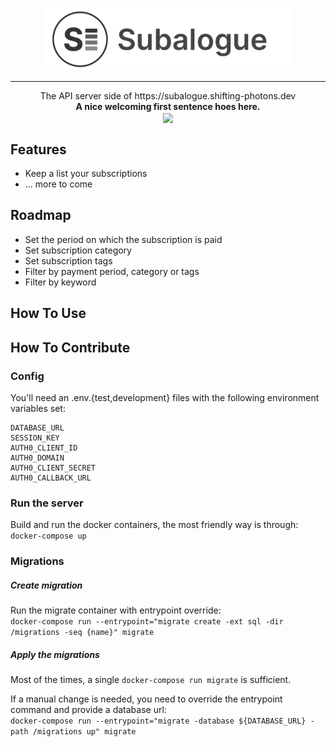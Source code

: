 <p align="center">
  <img src="logo.png" width="400" height="100"/>
</p>

---  

<p align="center">
  The API server side of https://subalogue.shifting-photons.dev</br>
  <strong>A nice welcoming first sentence hoes here.</strong></br>
  <img src="https://img.shields.io/badge/version-0.1.0-brightgreen" align="center"/></br>
</p>

## Features
- Keep a list your subscriptions
- ... more to come

## Roadmap
- Set the period on which the subscription is paid
- Set subscription category
- Set subscription tags
- Filter by payment period, category or tags
- Filter by keyword
  
  
## How To Use

## How To Contribute


### Config
You'll need an .env.{test,development} files with the following environment variables set:  
```
DATABASE_URL
SESSION_KEY
AUTH0_CLIENT_ID
AUTH0_DOMAIN
AUTH0_CLIENT_SECRET
AUTH0_CALLBACK_URL
```

### Run the server
Build and run the docker containers, the most friendly way is through:  
`docker-compose up`

### Migrations

##### Create migration

Run the migrate container with entrypoint override:  
`docker-compose run --entrypoint="migrate create -ext sql -dir /migrations -seq {name}" migrate`

##### Apply the migrations
Most of the times, a single `docker-compose run migrate` is sufficient.

If a manual change is needed, you need to override the entrypoint command and provide a database url:  
`docker-compose run --entrypoint="migrate -database ${DATABASE_URL} -path /migrations up" migrate`

